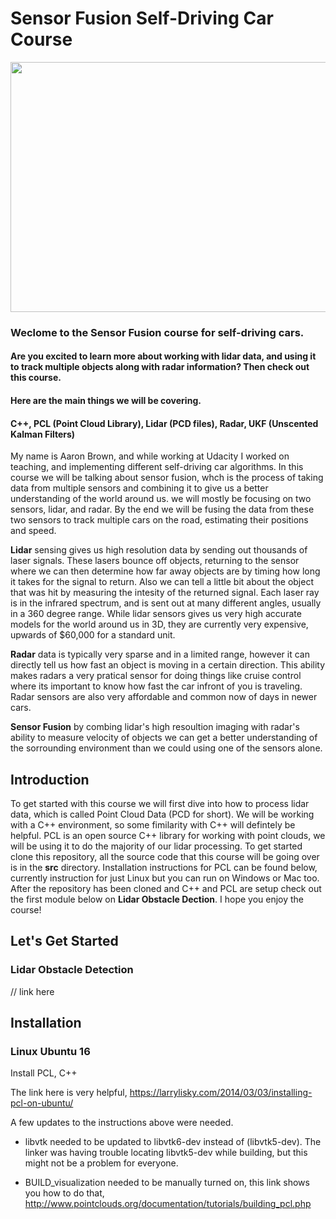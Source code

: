# Sensor Fusion Self-Driving Car Course

<img src="https://github.com/awbrown90/SensorFusionHighway/blob/master/media/ObstacleDetectionFPS.gif" width="700" height="400" />

### Weclome to the Sensor Fusion course for self-driving cars.

#### Are you excited to learn more about working with lidar data, and using it to track multiple objects along with radar information? Then check out this course. 

#### Here are the main things we will be covering.
#### C++, PCL (Point Cloud Library), Lidar (PCD files), Radar, UKF (Unscented Kalman Filters)

My name is Aaron Brown, and while working at Udacity I worked on teaching, and implementing different self-driving car algorithms. In this course we will be talking about sensor fusion, whch is the process of taking data from multiple sensors and combining it to give us a better understanding of the world around us. we will mostly be focusing on two sensors, lidar, and radar. By the end we will be fusing the data from these two sensors to track multiple cars on the road, estimating their positions and speed.

**Lidar** sensing gives us high resolution data by sending out thousands of laser signals. These lasers bounce off objects, returning to the sensor where we can then determine how far away objects are by timing how long it takes for the signal to return. Also we can tell a little bit about the object that was hit by measuring the intesity of the returned signal. Each laser ray is in the infrared spectrum, and is sent out at many different angles, usually in a 360 degree range. While lidar sensors gives us very high accurate models for the world around us in 3D, they are currently very expensive, upwards of $60,000 for a standard unit.

**Radar** data is typically very sparse and in a limited range, however it can directly tell us how fast an object is moving in a certain direction. This ability makes radars a very pratical sensor for doing things like cruise control where its important to know how fast the car infront of you is traveling. Radar sensors are also very affordable and common now of days in newer cars.

**Sensor Fusion** by combing lidar's high resoultion imaging with radar's ability to measure velocity of objects we can get a better understanding of the sorrounding environment than we could using one of the sensors alone.

## Introduction

To get started with this course we will first dive into how to process lidar data, which is called Point Cloud Data (PCD for short). We will be working with a C++ environment, so some fimilarity with C++ will defintely be helpful. PCL is an open source C++ library for working with point clouds, we will be using it to do the majority of our lidar processing. To get started clone this repository, all the source code that this course will be going over is in the **src** directory. Installation instructions for PCL can be found below, currently instruction for just Linux but you can run on Windows or Mac too. After the repository has been cloned and C++ and PCL are setup check out the first module below on **Lidar Obstacle Dection**. I hope you enjoy the course!

## Let's Get Started
### Lidar Obstacle Detection

// link here


## Installation

### Linux Ubuntu 16

Install PCL, C++

The link here is very helpful, 
https://larrylisky.com/2014/03/03/installing-pcl-on-ubuntu/

A few updates to the instructions above were needed.

* libvtk needed to be updated to libvtk6-dev instead of (libvtk5-dev). The linker was having trouble locating libvtk5-dev while building, but this might not be a problem for everyone.

* BUILD_visualization needed to be manually turned on, this link shows you how to do that,
http://www.pointclouds.org/documentation/tutorials/building_pcl.php

